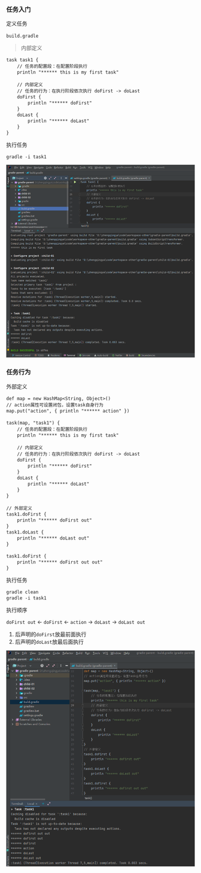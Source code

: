 ### 任务入门

定义任务

`build.gradle`

> 内部定义

```
task task1 {
    // 任务的配置段：在配置阶段执行
    println "****** this is my first task"
    
    // 内部定义
    // 任务的行为：在执行阶段依次执行 doFirst -> doLast
    doFirst {
        println "****** doFirst"
    }
    doLast {
        println "****** doLast"
    }
}
```

执行任务

```shell
gradle -i task1
```

![gradle-task-task-01.png](images/gradle-task-task-01.png)

### 任务行为

外部定义

```
def map = new HashMap<String, Object>()
// action属性可设置闭包，设置task自身行为
map.put("action", { println "****** action" })

task(map, "task1") {
    // 任务的配置段：在配置阶段执行
    println "****** this is my first task"

    // 内部定义
    // 任务的行为：在执行阶段依次执行 doFirst -> doLast
    doFirst {
        println "****** doFirst"
    }
    doLast {
        println "****** doLast"
    }
}

// 外部定义
task1.doFirst {
    println "****** doFirst out"
}
task1.doLast {
    println "****** doLast out"
}

task1.doFirst {
    println "****** doFirst out out"
}
```

执行任务

```shell
gradle clean
gradle -i task1
```

执行顺序

`doFirst out` <- `doFirst` <- `action` -> `doLast` -> `doLast out`

1. 后声明的`doFirst`放最前面执行
2. 后声明的`doLast`放最后面执行

![gradle-task-task-02.png](images/gradle-task-task-02.png)